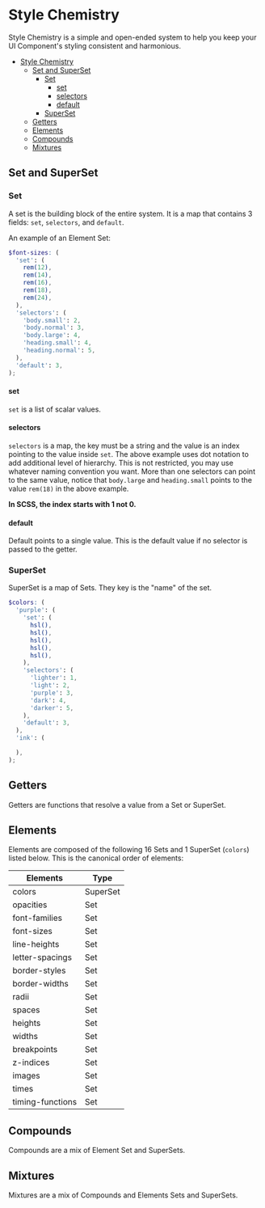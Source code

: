 # Style Chemistry

Style Chemistry is a simple and open-ended system to help you keep your UI Component's styling consistent and harmonious.

- [Style Chemistry](#style-chemistry)
  - [Set and SuperSet](#set-and-superset)
    - [Set](#set)
      - [set](#set-1)
      - [selectors](#selectors)
      - [default](#default)
    - [SuperSet](#superset)
  - [Getters](#getters)
  - [Elements](#elements)
  - [Compounds](#compounds)
  - [Mixtures](#mixtures)

## Set and SuperSet

### Set

A set is the building block of the entire system.
It is a map that contains 3 fields: `set`, `selectors`, and `default`.

An example of an Element Set:

```scss
$font-sizes: (
  'set': (
    rem(12),
    rem(14),
    rem(16),
    rem(18),
    rem(24),
  ),
  'selectors': (
    'body.small': 2,
    'body.normal': 3,
    'body.large': 4,
    'heading.small': 4,
    'heading.normal': 5,
  ),
  'default': 3,
);
```

#### set

`set` is a list of scalar values.

#### selectors

`selectors` is a map, the key must be a string and the value is an index pointing to the value inside `set`.
The above example uses dot notation to add additional level of hierarchy.
This is not restricted, you may use whatever naming convention you want.
More than one selectors can point to the same value, notice that `body.large` and `heading.small` points to the value `rem(18)` in the above example.

**In SCSS, the index starts with 1 not 0.**

#### default

Default points to a single value. This is the default value if no selector is passed to the getter.

### SuperSet

SuperSet is a map of Sets. They key is the "name" of the set.

```scss
$colors: (
  'purple': (
    'set': (
      hsl(),
      hsl(),
      hsl(),
      hsl(),
      hsl(),
    ),
    'selectors': (
      'lighter': 1,
      'light': 2,
      'purple': 3,
      'dark': 4,
      'darker': 5,
    ),
    'default': 3,
  ),
  'ink': (

  ),
);
```

## Getters

Getters are functions that resolve a value from a Set or SuperSet.

## Elements

Elements are composed of the following 16 Sets and 1 SuperSet (`colors`) listed below.
This is the canonical order of elements:

| Elements | Type |
|---|---|
| colors | SuperSet |
| opacities | Set |
| font-families | Set |
| font-sizes | Set |
| line-heights | Set |
| letter-spacings | Set |
| border-styles | Set |
| border-widths | Set |
| radii | Set |
| spaces | Set |
| heights | Set |
| widths | Set |
| breakpoints | Set |
| z-indices | Set |
| images | Set |
| times | Set |
| timing-functions | Set |

## Compounds

Compounds are a mix of Element Set and SuperSets.

## Mixtures

Mixtures are a mix of Compounds and Elements Sets and SuperSets.
